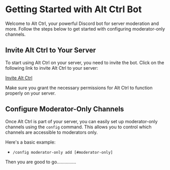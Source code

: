 # Getting Started with Alt Ctrl Bot

Welcome to Alt Ctrl, your powerful Discord bot for server moderation and more. Follow the steps below to get started with configuring moderator-only channels.

## Invite Alt Ctrl to Your Server

To start using Alt Ctrl on your server, you need to invite the bot. Click on the following link to invite Alt Ctrl to your server:

[Invite Alt Ctrl](https://discord.com/api/oauth2/authorize?client_id=926662700975665192&permissions=28445531696371&scope=bot+applications.commands)

Make sure you grant the necessary permissions for Alt Ctrl to function properly on your server.

## Configure Moderator-Only Channels

Once Alt Ctrl is part of your server, you can easily set up moderator-only channels using the `config` command. This allows you to control which channels are accessible to moderators only.

Here's a basic example:

-   `/config moderator-only add [#moderator-only]`

Then you are good to go...............
